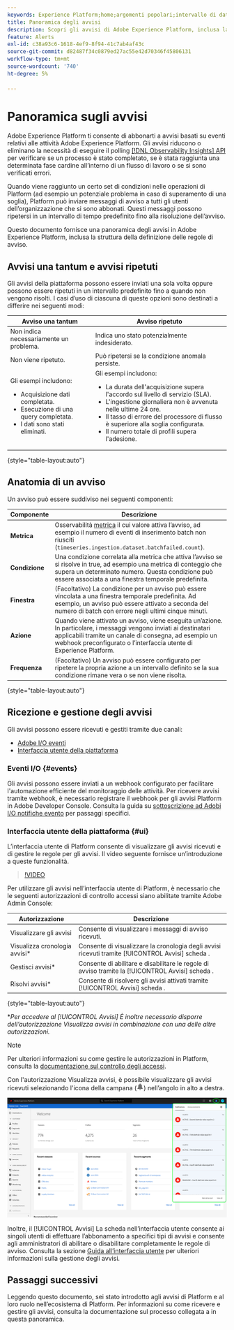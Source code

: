 ```yaml
---
keywords: Experience Platform;home;argomenti popolari;intervallo di date
title: Panoramica degli avvisi
description: Scopri gli avvisi di Adobe Experience Platform, inclusa la struttura della definizione delle regole di avviso.
feature: Alerts
exl-id: c38a93c6-1618-4ef9-8f94-41c7ab4af43c
source-git-commit: d82487f34c0879ed27ac55e42d70346f45806131
workflow-type: tm+mt
source-wordcount: '740'
ht-degree: 5%

---
```


# Panoramica sugli avvisi

Adobe Experience Platform ti consente di abbonarti a avvisi basati su eventi relativi alle attività Adobe Experience Platform. Gli avvisi riducono o eliminano la necessità di eseguire il polling [[!DNL Observability Insights] API](../api/overview.md) per verificare se un processo è stato completato, se è stata raggiunta una determinata fase cardine all’interno di un flusso di lavoro o se si sono verificati errori.

Quando viene raggiunto un certo set di condizioni nelle operazioni di Platform (ad esempio un potenziale problema in caso di superamento di una soglia), Platform può inviare messaggi di avviso a tutti gli utenti dell’organizzazione che si sono abbonati. Questi messaggi possono ripetersi in un intervallo di tempo predefinito fino alla risoluzione dell’avviso.

Questo documento fornisce una panoramica degli avvisi in Adobe Experience Platform, inclusa la struttura della definizione delle regole di avviso.

## Avvisi una tantum e avvisi ripetuti

Gli avvisi della piattaforma possono essere inviati una sola volta oppure possono essere ripetuti in un intervallo predefinito fino a quando non vengono risolti. I casi d’uso di ciascuna di queste opzioni sono destinati a differire nei seguenti modi:

| Avviso una tantum | Avviso ripetuto |
| --- | --- |
| Non indica necessariamente un problema. | Indica uno stato potenzialmente indesiderato. |
| Non viene ripetuto. | Può ripetersi se la condizione anomala persiste. |
| Gli esempi includono:<ul><li>Acquisizione dati completata.</li><li>Esecuzione di una query completata.</li><li>I dati sono stati eliminati.</li></ul> | Gli esempi includono:<ul><li>La durata dell&#39;acquisizione supera l&#39;accordo sul livello di servizio (SLA).</li><li>L&#39;ingestione giornaliera non è avvenuta nelle ultime 24 ore.</li><li>Il tasso di errore del processore di flusso è superiore alla soglia configurata.</li><li>Il numero totale di profili supera l&#39;adesione.</li></ul> |

{style=&quot;table-layout:auto&quot;}

## Anatomia di un avviso

Un avviso può essere suddiviso nei seguenti componenti:

| Componente | Descrizione |
| --- | --- |
| **Metrica** | Osservabilità [metrica](../api/metrics.md#available-metrics) il cui valore attiva l’avviso, ad esempio il numero di eventi di inserimento batch non riusciti (`timeseries.ingestion.dataset.batchfailed.count`). |
| **Condizione** | Una condizione correlata alla metrica che attiva l’avviso se si risolve in true, ad esempio una metrica di conteggio che supera un determinato numero. Questa condizione può essere associata a una finestra temporale predefinita. |
| **Finestra** | (Facoltativo) La condizione per un avviso può essere vincolata a una finestra temporale predefinita. Ad esempio, un avviso può essere attivato a seconda del numero di batch con errore negli ultimi cinque minuti. |
| **Azione** | Quando viene attivato un avviso, viene eseguita un’azione. In particolare, i messaggi vengono inviati ai destinatari applicabili tramite un canale di consegna, ad esempio un webhook preconfigurato o l’interfaccia utente di Experience Platform. |
| **Frequenza** | (Facoltativo) Un avviso può essere configurato per ripetere la propria azione a un intervallo definito se la sua condizione rimane vera o se non viene risolta. |

{style=&quot;table-layout:auto&quot;}

## Ricezione e gestione degli avvisi

Gli avvisi possono essere ricevuti e gestiti tramite due canali:

* [Adobe I/O eventi](#events)
* [Interfaccia utente della piattaforma](#ui)

### Eventi I/O {#events}

Gli avvisi possono essere inviati a un webhook configurato per facilitare l&#39;automazione efficiente del monitoraggio delle attività. Per ricevere avvisi tramite webhook, è necessario registrare il webhook per gli avvisi Platform in Adobe Developer Console. Consulta la guida su [sottoscrizione ad Adobi I/O notifiche evento](./subscribe.md) per passaggi specifici.

### Interfaccia utente della piattaforma {#ui}

L’interfaccia utente di Platform consente di visualizzare gli avvisi ricevuti e di gestire le regole per gli avvisi. Il video seguente fornisce un’introduzione a queste funzionalità.

>[!VIDEO](https://video.tv.adobe.com/v/336218?quality=12&learn=on)

Per utilizzare gli avvisi nell’interfaccia utente di Platform, è necessario che le seguenti autorizzazioni di controllo accessi siano abilitate tramite Adobe Admin Console:

| Autorizzazione | Descrizione |
| --- | --- |
| Visualizzare gli avvisi | Consente di visualizzare i messaggi di avviso ricevuti. |
| Visualizza cronologia avvisi* | Consente di visualizzare la cronologia degli avvisi ricevuti tramite [!UICONTROL Avvisi] scheda . |
| Gestisci avvisi* | Consente di abilitare e disabilitare le regole di avviso tramite la [!UICONTROL Avvisi] scheda . |
| Risolvi avvisi* | Consente di risolvere gli avvisi attivati tramite [!UICONTROL Avvisi] scheda . |

{style=&quot;table-layout:auto&quot;}

**Per accedere al [!UICONTROL Avvisi] È inoltre necessario disporre dell’autorizzazione Visualizza avvisi in combinazione con una delle altre autorizzazioni.*

>[!NOTE]
>
>Per ulteriori informazioni su come gestire le autorizzazioni in Platform, consulta la [documentazione sul controllo degli accessi](../../access-control/ui/overview.md).

Con l&#39;autorizzazione Visualizza avvisi, è possibile visualizzare gli avvisi ricevuti selezionando l&#39;icona della campana (![Icona Bell](../images/alerts/overview/icon.png)) nell’angolo in alto a destra.

![](../images/alerts/overview/ui.png)

Inoltre, il [!UICONTROL Avvisi] La scheda nell’interfaccia utente consente ai singoli utenti di effettuare l’abbonamento a specifici tipi di avvisi e consente agli amministratori di abilitare o disabilitare completamente le regole di avviso. Consulta la sezione [Guida all’interfaccia utente](./ui.md) per ulteriori informazioni sulla gestione degli avvisi.

## Passaggi successivi

Leggendo questo documento, sei stato introdotto agli avvisi di Platform e al loro ruolo nell’ecosistema di Platform. Per informazioni su come ricevere e gestire gli avvisi, consulta la documentazione sul processo collegata a in questa panoramica.
